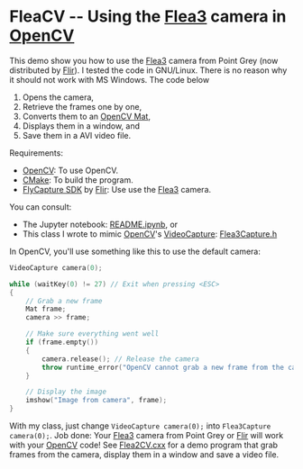 # FleaCV -- Using the [Flea3](https://www.flir.co.uk/products/flea3-usb3/) camera in [OpenCV](https://opencv.org/)

This demo show you how to use the [Flea3](https://www.flir.co.uk/products/flea3-usb3/) camera from Point Grey (now distributed by [Flir](https://www.flir.co.uk/)). I tested the code in GNU/Linux. There is no reason why it should not work with MS Windows. The code below

1.  Opens the camera,
2.  Retrieve the frames one by one,
3.  Converts them to an [OpenCV Mat](https://docs.opencv.org/master/d3/d63/classcv_1_1Mat.html),
4.  Displays them in a window, and
5.  Save them in a AVI video file.

Requirements:

-  [OpenCV](https://opencv.org/): To use OpenCV.
-  [CMake](https://www.cmake.org/): To build the program.
-  [FlyCapture SDK](https://www.flir.co.uk/support-center/iis/machine-vision/downloads/spinnaker-sdk-flycapture-and-firmware-download/) by [Flir](https://www.flir.co.uk/): Use use the [Flea3](https://www.flir.co.uk/products/flea3-usb3/) camera.

You can consult:

-  The Jupyter notebook: [README.ipynb](README.ipynb), or
-  This class I wrote to mimic [OpenCV](https://opencv.org/)'s [VideoCapture](https://docs.opencv.org/master/d8/dfe/classcv_1_1VideoCapture.html#a9ac7f4b1cdfe624663478568486e6712): [Flea3Capture.h](Flea3Capture.h)

In OpenCV, you'll use something like this to use the default camera:

```cpp
VideoCapture camera(0);

while (waitKey(0) != 27) // Exit when pressing <ESC>
{
    // Grab a new frame
    Mat frame;
    camera >> frame;

    // Make sure everything went well
    if (frame.empty())
    {
        camera.release(); // Release the camera
        throw runtime_error("OpenCV cannot grab a new frame from the camera, the program will terminate");
    }

    // Display the image
    imshow("Image from camera", frame);
}
```

With my class, just change `VideoCapture camera(0);` into `Flea3Capture camera(0);`. Job done: Your [Flea3](https://www.flir.co.uk/products/flea3-usb3/) camera from Point Grey or [Flir](https://www.flir.co.uk/) will work with your [OpenCV](https://opencv.org/) code! See [Flea2CV.cxx](Flea2CV.cxx) for a demo program that grab frames from the camera, display them in a window and save a video file.
